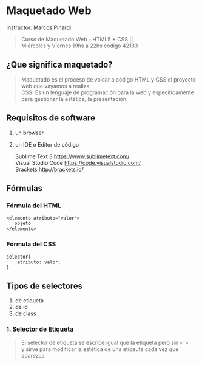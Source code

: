 # Maquetado Web
Instructor: Marcos Pinardi 
> Curso de Maquetado Web - HTML5 + CSS ||   
> Miércoles y Viernes 19hs a 22hs código 42133 

## ¿Que significa maquetado?

> Maquetado es el proceso de volcar 
> a código HTML y CSS el proyecto web que vayamos a realiza  
> CSS: Es un lenguaje de programación para la web y específicamente para 
> gestionar la estética, la presentación.

## Requisitos de software

 1. un browser    
 2. un IDE o Editor de código    
 
    Sublime Text 3 https://www.sublimetext.com/   
    Visual Stodio Code https://code.visualstudio.com/  
    Brackets http://brackets.io/  
    
## Fórmulas  

### Fórmula del HTML

    <elemento atributo="valor">    
       objeto   
    </elemento>
    
### Fórmula del CSS

    selector{
        atributo: valor;
    }
    
## Tipos de selectores

  1. de etiqueta
  2. de id
  3. de class    
  
### 1. Selector de Etiqueta
>El selector de etiqueta se escribe igual que la etiqueta
>pero sin < >   
>y sirve para modificar la estética de una etiqeuta
>cada vez que aparezca
 